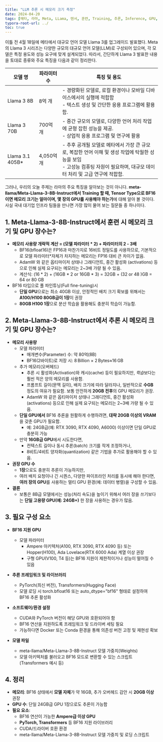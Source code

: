 ```yaml
---
title: "LLM 추론 시 메모리 크기 측정"
date: 2024-04-20
tags: [메타, 라마, Meta, LLama, 텐서, 훈련, Training, 추론, Inference, GPU, 모델파라미터, H100, A100, PyTorch, Transformer, Ampere, Hopper]
typora-root-url: ../
toc: true
---
```


이틀 전 4월 18일에 메타에서 대규모 언어 모델 Llama 3를 업그레이드 발표했다. Meta의 Llama 3 시리즈는 다양한 규모의 대규모 언어 모델(LLM)로 구성되어 있으며, 각 모델은 특정 용도와 성능 요구에 맞게 설계되었다. 따라서, 간단하게 Llama 3 발표한 내용을 토대로 종류와 주요 특징을 다음과 같이 정리한다. 

| 모델 명         | 파라미터 수 | 특징 및 용도                                                 |
| --------------- | ----------- | ------------------------------------------------------------ |
| Llama 3 8B      | 8억 개      | \- 경량화된 모델로, 로컬 환경이나 모바일 디바이스에서의 실행에 적합함 <br/> \- 텍스트 생성 및 간단한 응용 프로그램에 활용함. |
| Llama 3 70B     | 700억 개    | \- 중간 규모의 모델로, 다양한 언어 처리 작업에 균형 잡힌 성능을 제공. <br/> \- 상업적 응용 프로그램 및 연구에 활용 |
| Llama 3.1 405B* | 4,050억 개  | \- 추후 공개될 모델로  메타에서 가장 큰 규모로, 복잡한 언어 이해 및 생성 작업에 탁월한 성능을 보임 <br/> \- 고성능 컴퓨팅 자원이 필요하며, 대규모 데이터 처리 및 고급 연구에 적합함. |

그러나, 우리의 오늘 주제는 라마의 주요 특징을 알아보는 것이 아니다. **meta-llama/Meta-Llama-3-8B-Instruct에서 Training 할 때, Tensor Type으로 BF16 이면 메모리 크기는 얼마이며, 몇 장의 GPU를 사용해야 하는가**에 대해 알아 볼 것이다. 사실 국내 대기업 인프라 팀들을 만나면 가장 많이 물어 보는 질문들 중 하나이다. 



## 1. Meta-Llama-3-8B-Instruct에서 훈련 시 메모리 크기 및 GPU 장수는? 

* **메모리 사용량 개략적 계산 = (모델 파라미터 * 2) +  파라미터의 2 - 3배** 
  * BF16(bfloat16)은 FP16과 마찬가지로 16비트 정밀도를 사용하므로, 기본적으로 모델 파라미터*자체가 차지하는 메모리는 FP16 대비 큰 차이가 없음.
  * AdamW 와 같은 옵티마이저 상태나 그래디언트, 중간 활성화 (activations) 등으로 인해 실제 요구되는 메모리는 2~3배 가량 될 수 있음.
  * 계산식: (16 * 2)  + (16GB * 2 or 16GB * 3) = 32GB + (32 or 48 )GB = 64 or 80 GB
* BF16 타입으로 풀 파인튜닝(Full fine-tuning)시 
  * **단일 GPU**으로는 최소 40GB 이상, 안정적인 배치 크기 확보를 위해서는 **A100/H100 80GB급이 1장**이 권장
  * **80GB H100 1장**으로 분산 학습을 활용해도 충분히 학습이 가능함. 



## 2. Meta-Llama-3-8B-Instruct에서 추론 시 메모리 크기 및 GPU 장수는? 

* **메모리 사용량** 
  * 모델 파라미터
    * 매개변수(Parameter) 수: 약 80억(8B) 
    * BF16(2바이트)로 저장 시: 8 Billion × 2 Bytes≈16 GB 
  * 추가 메모리(오버헤드)
    * 추론 시  활성화(Activation)와 캐시(cache) 등이 필요하지만, *학습*보다는 훨씬 적은 양의 메모리를 사용함. 
    * 프롬프트 길이(문맥 길이), 배치 크기에 따라 달라지나, 일반적으로 **수GB** 정도의 여유가 필요함. 보통 안전하게 **20GB 전후**의 GPU 메모리가 권장. 
    * AdamW 와 같은 옵티마이저 상태나 그래디언트, 중간 활성화 (activations) 등으로 인해 실제 요구되는 메모리는 2~3배 가량 될 수 있음.
  * **단일 GPU에서** BF16 추론을 원활하게 수행하려면, **대략 20GB 이상의 VRAM**을 갖춘 GPU가 필요함.  
    * 예: 24GB급(예: RTX  3090, RTX 4090, A6000) 이상이면 단일 GPU로 충분히 가능
  * 만약 **16GB급 GPU**에서 시도한다면,
    * 컨텍스트 길이나 동시 추론(batch) 크기를 작게 조정하거나,
    * 8비트/4비트 양자화(quantization) 같은 기법을 추가로 활용해야 할 수 있음. 
* **권장 GPU 수**
  * **1장**으로도 충분히 추론이 가능하지만,
  * 여러 배치 요청이나 긴 시퀀스, 다양한 파이프라인 처리를 동시에 해야 한다면, **여러 장의 GPU**를 사용하는 멀티 GPU 환경(예: 데이터 병렬)을 구성할 수 있음. 
* **결론**
  * 보통은 8B급 모델에서는 성능(처리 속도)을 높이기 위해서 여러 장을 쓰기보다는 **단일 고용량 GPU(예: 24GB+)** 한 장을 사용하는 경우가 많음. 

 

## 3. 필요 구성 요소 

* **BF16 지원 GPU** 

  * 모델 파라미터
    * Ampere 아키텍처(A100, RTX 3090, RTX 4090 등) 또는 Hopper(H100), Ada Lovelace(RTX 6000 Ada) 계열 이상 권장
    * 구형 GPU(V100, T4 등)는 BF16 지원이 제한적이거나 성능이 떨어질 수 있음 

* **추론 프레임워크 및 라이브러리**

  * PyTorch(최신 버전), Transformers(Hugging Face)
  * 모델 로딩 시 torch.bfloat16 또는 auto_dtype="bf16" 형태로 설정하여 BF16 추론 활성화

* **소프트웨어/환경 설정**

  * CUDA와 PyTorch 버전이 해당 GPU와 호환되어야 함
  * BF16 연산을 지원하도록 프레임워크 및 드라이버 세팅 필요
  * 가능하다면 Docker 또는 Conda 환경을 통해 의존성 버전 고정 및 재현성 확보

* **모델 파일**

  * meta-llama/Meta-Llama-3-8B-Instruct 모델 가중치(Weights)
  * 모델 아키텍처를 불러오고 BF16 모드로 변환할 수 있는 스크립트(Transformers  예시 등)

  

## 4. 정리 

* **메모리**: BF16 상태에서 **모델 자체**가 약 16GB, 추가 오버헤드 감안 시 **20GB 이상** 권장
* **GPU 수**: 단일 24GB급 GPU 1장으로도 추론이 가능함
* **필요 요소**: 
  * BF16 연산이 가능한 **Ampere급 이상 GPU**
  * **PyTorch, Transformers** 등 BF16 지원 라이브러리
  * CUDA/드라이버 호환 환경
  * meta-llama/Meta-Llama-3-8B-Instruct 모델 가중치 및 로딩 스크립트
